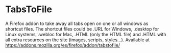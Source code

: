 # TabsToFile
A Firefox addon to take away all tabs open on one or all windows as shortcut files. The shortcut files could be  .URL for Windows, .desktop for Linux systems, .webloc for Mac, .HTML (only the HTML file) and .HTML with all extra resources on the site (images, scripts, styles...). 
Available at https://addons.mozilla.org/es/firefox/addon/tabstofile/
